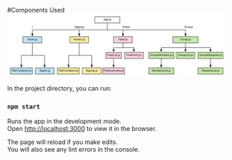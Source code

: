 #Components Used
![alt text](https://github.com/brianlunch/social-cipher/blob/master/Blank%20Diagram%20(1).svg "Logo Title Text 1")

In the project directory, you can run:

### `npm start`

Runs the app in the development mode.<br />
Open [http://localhost:3000](http://localhost:3000) to view it in the browser.

The page will reload if you make edits.<br />
You will also see any lint errors in the console.

